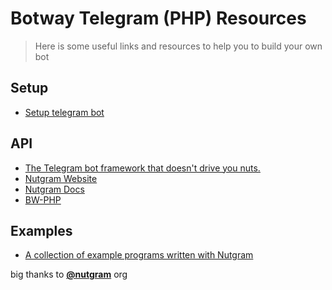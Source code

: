 # Botway Telegram (PHP) Resources

> Here is some useful links and resources to help you to build your own bot

## Setup

- [Setup telegram bot](https://github.com/abdfnx/botway/discussions/5)

## API

- [The Telegram bot framework that doesn't drive you nuts.](https://github.com/nutgram/nutgram)
- [Nutgram Website](https://nutgram.dev)
- [Nutgram Docs](https://nutgram.dev/docs/introduction)
- [BW-PHP](https://github.com/abdfnx/botway/tree/main/packages/bw-php)

## Examples

- [A collection of example programs written with Nutgram](https://github.com/nutgram/nutgram/tree/master/examples)

big thanks to [**@nutgram**](https://github.com/nutgram) org
